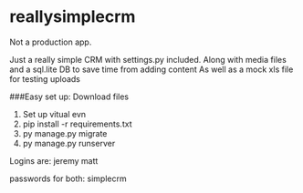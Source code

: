 # reallysimplecrm

Not a production app.

Just a really simple CRM with settings.py included.
Along with media files and a sql.lite DB to save time from adding content
As well as a mock xls file for testing uploads

###Easy set up:
Download files
1. Set up vitual evn
2. pip install -r requirements.txt
3. py manage.py migrate
4. py manage.py runserver

Logins are:
jeremy
matt

passwords for both: simplecrm
